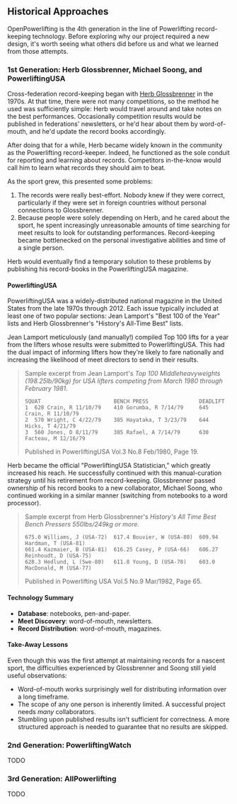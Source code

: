## Historical Approaches

OpenPowerlifting is the 4th generation in the line of Powerlifting record-keeping technology.
Before exploring why our project required a new design, it's worth seeing what others did before us and what we learned from those attempts.

### 1st Generation: Herb Glossbrenner, Michael Soong, and PowerliftingUSA

Cross-federation record-keeping began with [Herb Glossbrenner](https://www.openpowerlifting.org/u/herbglossbrenner) in the 1970s.
At that time, there were not many competitions, so the method he used was sufficiently simple: Herb would travel around and take notes on the best performances.
Occasionally competition results would be published in federations' newsletters, or he'd hear about them by word-of-mouth, and he'd update the record books accordingly.

After doing that for a while, Herb became widely known in the community as the Powerlifting record-keeper.
Indeed, he functioned as the sole conduit for reporting and learning about records.
Competitors in-the-know would call him to learn what records they should aim to beat.

As the sport grew, this presented some problems:
 1. The records were really best-effort. Nobody knew if they were correct, particularly if they were set in foreign countries without personal connections to Glossbrenner.
 2. Because people were solely depending on Herb, and he cared about the sport, he spent increasingly unreasonable amounts of time searching for meet results to look for outstanding performances.
    Record-keeping became bottlenecked on the personal investigative abilities and time of a single person.

Herb would eventually find a temporary solution to these problems by publishing his record-books in the PowerliftingUSA magazine.

#### PowerliftingUSA

PowerliftingUSA was a widely-distributed national magazine in the United States from the late 1970s through 2012.
Each issue typically included at least one of two popular sections: Jean Lamport's "Best 100 of the Year" lists and Herb Glossbrenner's "History's All-Time Best" lists.

Jean Lamport meticulously (and manually!) compiled Top 100 lifts for a year from the lifters whose results were submitted to PowerliftingUSA.
This had the dual impact of informing lifters how they're likely to fare nationally and increasing the likelihood of meet directors to send in their results.

> Sample excerpt from Jean Lamport's *Top 100 Middleheavyweights (198.25lb/90kg) for USA lifters competing from March 1980 through February 1981*.
> ```
> SQUAT                       BENCH PRESS                DEADLIFT
> 1  628 Crain, R 11/10/79    410 Gorumba, R 7/14/79     645 Crain, R 11/10/79
> 2  570 Wright, C 4/22/79    385 Hayataka, T 3/23/79    644 Hicks, T 4/21/79
> 3  560 Jones, D 8/11/79     385 Rafael, A 7/14/79      630 Facteau, M 12/16/79
> ```
> Published in PowerliftingUSA Vol.3 No.8 Feb/1980, Page 19.

Herb became the official "PowerliftingUSA Statistician," which greatly increased his reach.
He successfully continued with this manual-curation strategy until his retirement from record-keeping.
Glossbrenner passed ownership of his record books to a new collaborator, Michael Soong, who continued working in a similar manner
(switching from notebooks to a word processor).

> Sample excerpt from Herb Glossbrenner's *History's All Time Best Bench Pressers 550lbs/249kg or more*.
> ```
> 675.0 Williams, J (USA-72)  617.4 Bouvier, W (USA-80)  609.94 Hardman, T (USA-81)
> 661.4 Kazmaier, B (USA-81)  616.25 Casey, P (USA-66)   606.27 Reinhoudt, D (USA-75)
> 628.3 Hedlund, L (Swe-80)   611.8 Young, D (USA-78)    603.0 MacDonald, M (USA-77)
> ```
> Published in Powerlifting USA Vol.5 No.9 Mar/1982, Page 65.

#### Technology Summary

- **Database**: notebooks, pen-and-paper.
- **Meet Discovery**: word-of-mouth, newsletters.
- **Record Distribution**: word-of-mouth, magazines.

#### Take-Away Lessons

Even though this was the first attempt at maintaining records for a nascent sport, the difficulties experienced by Glossbrenner and Soong still yield useful observations:

- Word-of-mouth works surprisingly well for distributing information over a long timeframe.
- The scope of any one person is inherently limited. A successful project needs *many* collaborators.
- Stumbling upon published results isn't sufficient for correctness. A more structured approach is needed to guarantee that no results are skipped.


### 2nd Generation: PowerliftingWatch

TODO

### 3rd Generation: AllPowerlifting

TODO
